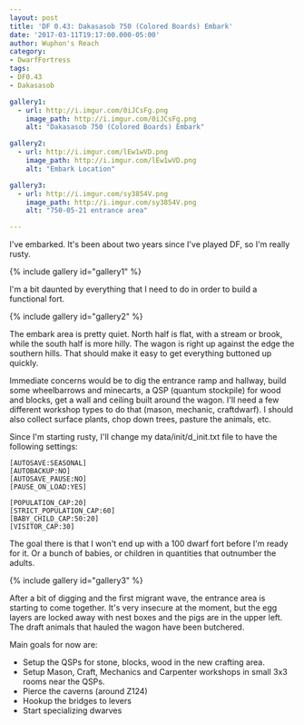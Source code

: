 ```yaml
---
layout: post
title: 'DF 0.43: Dakasasob 750 (Colored Boards) Embark'
date: '2017-03-11T19:17:00.000-05:00'
author: Wuphon's Reach
category:
- DwarfFortress
tags:
- DF0.43
- Dakasasob

gallery1:
  - url: http://i.imgur.com/0iJCsFg.png
    image_path: http://i.imgur.com/0iJCsFg.png
    alt: "Dakasasob 750 (Colored Boards) Embark"

gallery2:
  - url: http://i.imgur.com/lEw1wVD.png
    image_path: http://i.imgur.com/lEw1wVD.png
    alt: "Embark Location"

gallery3:
  - url: http://i.imgur.com/sy3854V.png
    image_path: http://i.imgur.com/sy3854V.png
    alt: "750-05-21 entrance area"

---
```


I've embarked.  It's been about two years since I've played DF, so I'm really rusty.

{% include gallery id="gallery1" %}

I'm a bit daunted by everything that I need to do in order to build a functional fort.

{% include gallery id="gallery2" %}

The embark area is pretty quiet. North half is flat, with a stream or brook, while the south half is more hilly. The wagon is right up against the edge the southern hills. That should make it easy to get everything buttoned up quickly.

Immediate concerns would be to dig the entrance ramp and hallway, build some wheelbarrows and minecarts, a QSP (quantum stockpile) for wood and blocks, get a wall and ceiling built around the wagon. I'll need a few different workshop types to do that (mason, mechanic, craftdwarf). I should also collect surface plants, chop down trees, pasture the animals, etc.

Since I'm starting rusty, I'll change my data/init/d_init.txt file to have the following settings:

	[AUTOSAVE:SEASONAL]
	[AUTOBACKUP:NO]
	[AUTOSAVE_PAUSE:NO]
	[PAUSE_ON_LOAD:YES]

	[POPULATION_CAP:20]
	[STRICT_POPULATION_CAP:60]
	[BABY_CHILD_CAP:50:20]
	[VISITOR_CAP:30]

The goal there is that I won't end up with a 100 dwarf fort before I'm ready for it. Or a bunch of babies, or children in quantities that outnumber the adults.

{% include gallery id="gallery3" %}

After a bit of digging and the first migrant wave, the entrance area is starting to come together. It's very insecure at the moment, but the egg layers are locked away with nest boxes and the pigs are in the upper left. The draft animals that hauled the wagon have been butchered.

Main goals for now are:

- Setup the QSPs for stone, blocks, wood in the new crafting area.
- Setup Mason, Craft, Mechanics and Carpenter workshops in small 3x3 rooms near the QSPs.
- Pierce the caverns (around Z124)
- Hookup the bridges to levers
- Start specializing dwarves
